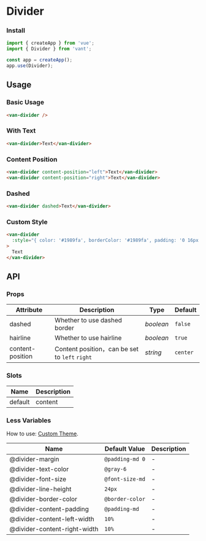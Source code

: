 # Divider

### Install

```js
import { createApp } from 'vue';
import { Divider } from 'vant';

const app = createApp();
app.use(Divider);
```

## Usage

### Basic Usage

```html
<van-divider />
```

### With Text

```html
<van-divider>Text</van-divider>
```

### Content Position

```html
<van-divider content-position="left">Text</van-divider>
<van-divider content-position="right">Text</van-divider>
```

### Dashed

```html
<van-divider dashed>Text</van-divider>
```

### Custom Style

```html
<van-divider
  :style="{ color: '#1989fa', borderColor: '#1989fa', padding: '0 16px' }"
>
  Text
</van-divider>
```

## API

### Props

| Attribute        | Description                                   | Type      | Default  |
|------------------|-----------------------------------------------|-----------|----------|
| dashed           | Whether to use dashed border                  | _boolean_ | `false`  |
| hairline         | Whether to use hairline                       | _boolean_ | `true`   |
| content-position | Content position，can be set to `left` `right` | _string_  | `center` |

### Slots

| Name    | Description |
|---------|-------------|
| default | content     |

### Less Variables

How to use: [Custom Theme](#/en-US/theme).

| Name                         | Default Value   | Description |
|------------------------------|-----------------|-------------|
| @divider-margin              | `@padding-md 0` | -           |
| @divider-text-color          | `@gray-6`       | -           |
| @divider-font-size           | `@font-size-md` | -           |
| @divider-line-height         | `24px`          | -           |
| @divider-border-color        | `@border-color` | -           |
| @divider-content-padding     | `@padding-md`   | -           |
| @divider-content-left-width  | `10%`           | -           |
| @divider-content-right-width | `10%`           | -           |
